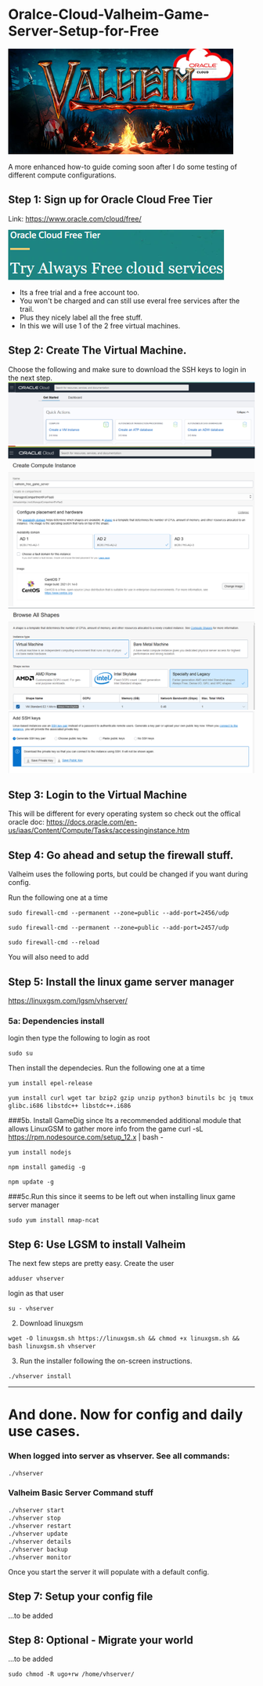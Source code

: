 # Oralce-Cloud-Valheim-Game-Server-Setup-for-Free
![valheim_oracle](docs/valheim_oracle.png)

A more enhanced how-to guide coming soon after I do some testing of different compute configurations. 

## Step 1: Sign up for Oracle Cloud Free Tier
Link: https://www.oracle.com/cloud/free/

![valheim_oracle](docs/oracle_free_tier.png)
- Its a free trial and a free account too. 
- You won't be charged and can still use everal free services after the trail. 
- Plus they nicely label all the free stuff. 
- In this we will use 1 of the 2 free virtual machines. 



## Step 2: Create The Virtual Machine. 

Choose the following and make sure to download the SSH keys to login in the next step.
![valheim_oracle](docs/s1.jpg)
![valheim_oracle](docs/s2.jpg)
![valheim_oracle](docs/s3.jpg)
![valheim_oracle](docs/s4.jpg)

## Step 3: Login to the Virtual Machine

This will be different for every operating system so check out the offical oracle doc:
https://docs.oracle.com/en-us/iaas/Content/Compute/Tasks/accessinginstance.htm


## Step 4: Go ahead and setup the firewall stuff. 

Valheim uses the following ports, but could be changed if you want during config. 

Run the following one at a time
```
sudo firewall-cmd --permanent --zone=public --add-port=2456/udp
```
```
sudo firewall-cmd --permanent --zone=public --add-port=2457/udp
```
```
sudo firewall-cmd --reload
```

You will also need to add 

## Step 5: Install the linux game server manager
https://linuxgsm.com/lgsm/vhserver/


### 5a: Dependencies install
login
then  type the following to login as root
```
sudo su 
```
Then install the dependecies. Run the following one at a time
```
yum install epel-release
```
```
yum install curl wget tar bzip2 gzip unzip python3 binutils bc jq tmux glibc.i686 libstdc++ libstdc++.i686
```
###5b. Install GameDig since 
Its a recommended additional module that allows LinuxGSM to gather more info from the game
curl -sL https://rpm.nodesource.com/setup_12.x | bash -
```
yum install nodejs
```
```
npm install gamedig -g
```
```
npm update -g
```
###5c.Run this since it seems to be left out when installing linux game server manager
```
sudo yum install nmap-ncat
```
## Step 6: Use LGSM to install Valheim

The next few steps are pretty easy. 
Create the user 
```
adduser vhserver
```
login as that user
```
su - vhserver
```
2. Download linuxgsm
```
wget -O linuxgsm.sh https://linuxgsm.sh && chmod +x linuxgsm.sh && bash linuxgsm.sh vhserver
```
3. Run the installer following the on-screen instructions.
```
./vhserver install
```
___
# And done. Now for config and daily use cases. 

### When logged into server as vhserver. See all commands:
```
./vhserver
```
### Valheim Basic Server Command stuff
```
./vhserver start
./vhserver stop
./vhserver restart
./vhserver update
./vhserver details
./vhserver backup
./vhserver monitor
```
Once you start the server it will populate with a default config. 

## Step 7: Setup your config file
...to be added

## Step 8: Optional - Migrate your world
...to be added
```
sudo chmod -R ugo+rw /home/vhserver/
```
